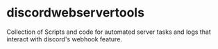 # discordwebservertools
Collection of Scripts and code for automated server tasks and logs that interact with discord's webhook feature.
